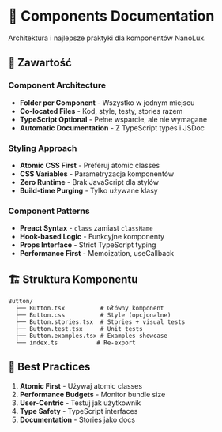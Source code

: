 # 🎨 Components Documentation

Architektura i najlepsze praktyki dla komponentów NanoLux.

## 📑 Zawartość

### Component Architecture
- **Folder per Component** - Wszystko w jednym miejscu
- **Co-located Files** - Kod, style, testy, stories razem
- **TypeScript Optional** - Pełne wsparcie, ale nie wymagane
- **Automatic Documentation** - Z TypeScript types i JSDoc

### Styling Approach
- **Atomic CSS First** - Preferuj atomic classes
- **CSS Variables** - Parametryzacja komponentów
- **Zero Runtime** - Brak JavaScript dla stylów
- **Build-time Purging** - Tylko używane klasy

### Component Patterns
- **Preact Syntax** - `class` zamiast `className`
- **Hook-based Logic** - Funkcyjne komponenty
- **Props Interface** - Strict TypeScript typing
- **Performance First** - Memoization, useCallback

## 🏗️ Struktura Komponentu

```
Button/
  ├── Button.tsx          # Główny komponent
  ├── Button.css          # Style (opcjonalne)
  ├── Button.stories.tsx  # Stories + visual tests
  ├── Button.test.tsx     # Unit tests
  ├── Button.examples.tsx # Examples showcase
  └── index.ts           # Re-export
```

## 🎯 Best Practices

1. **Atomic First** - Używaj atomic classes
2. **Performance Budgets** - Monitor bundle size
3. **User-Centric** - Testuj jak użytkownik
4. **Type Safety** - TypeScript interfaces
5. **Documentation** - Stories jako docs
